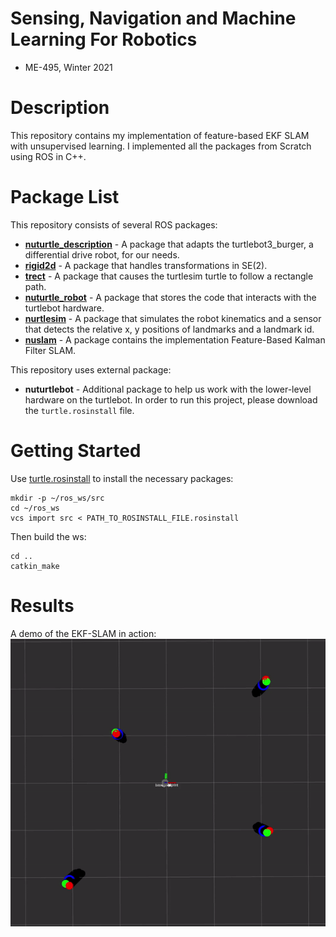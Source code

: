# Sensing, Navigation and Machine Learning For Robotics
* ME-495, Winter 2021


# Description
This repository contains my implementation of feature-based EKF SLAM with unsupervised learning. I implemented all the packages from Scratch using ROS in C++.


# Package List
This repository consists of several ROS packages:
- [**nuturtle_description**](https://github.com/YaelBenShalom/Sensing_Navigation_and_ML/tree/master/nuturtle_description) - A package that adapts the turtlebot3_burger, a differential drive robot, for our needs.
- [**rigid2d**](https://github.com/YaelBenShalom/Sensing_Navigation_and_ML/tree/master/rigid2d) - A package that handles transformations in SE(2).
- [**trect**](https://github.com/YaelBenShalom/Sensing_Navigation_and_ML/tree/master/trect) - A package that causes the turtlesim turtle to follow a rectangle path.
- [**nuturtle_robot**](https://github.com/YaelBenShalom/Sensing_Navigation_and_ML/tree/master/nuturtle_robot) - A package that stores the code that interacts with the turtlebot hardware.
- [**nurtlesim**](https://github.com/YaelBenShalom/Sensing_Navigation_and_ML/tree/master/nurtlesim) - A package that simulates the robot kinematics and a sensor that detects the relative x, y positions of landmarks and a landmark id.
- [**nuslam**](https://github.com/YaelBenShalom/Sensing_Navigation_and_ML/tree/master/nuslam) - A package contains the implementation Feature-Based Kalman Filter SLAM.

This repository uses external package:
- **nuturtlebot** - Additional package to help us work with the lower-level hardware on the turtlebot. In order to run this project, please download the `turtle.rosinstall` file.


# Getting Started
Use [turtle.rosinstall](https://github.com/YaelBenShalom/Sensing_Navigation_and_ML/blob/master/turtle.rosinstall) to install the necessary packages:
```
mkdir -p ~/ros_ws/src
cd ~/ros_ws
vcs import src < PATH_TO_ROSINSTALL_FILE.rosinstall
```
Then build the ws:
```
cd ..
catkin_make
```


# Results
A demo of the EKF-SLAM in action:
![Implementation of Feature-Based Kalman Filter SLAM](https://github.com/YaelBenShalom/Sensing_Navigation_and_ML/blob/master/nuslam/images/EKF_SLAM_demo.gif)
